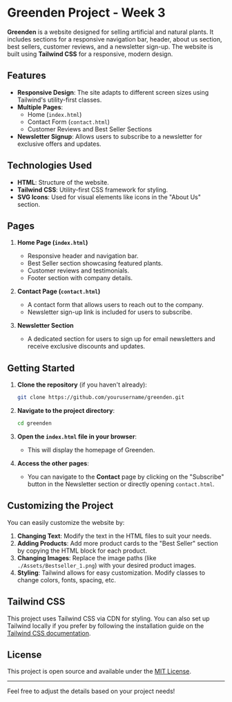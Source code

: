 # Greenden Project - Week 3

**Greenden** is a website designed for selling artificial and natural plants. It includes sections for a responsive navigation bar, header, about us section, best sellers, customer reviews, and a newsletter sign-up. The website is built using **Tailwind CSS** for a responsive, modern design.

## Features

- **Responsive Design**: The site adapts to different screen sizes using Tailwind's utility-first classes.
- **Multiple Pages**: 
  - Home (`index.html`)
  - Contact Form (`contact.html`)
  - Customer Reviews and Best Seller Sections
- **Newsletter Signup**: Allows users to subscribe to a newsletter for exclusive offers and updates.

## Technologies Used

- **HTML**: Structure of the website.
- **Tailwind CSS**: Utility-first CSS framework for styling.
- **SVG Icons**: Used for visual elements like icons in the "About Us" section.

## Pages

1. **Home Page (`index.html`)**
   - Responsive header and navigation bar.
   - Best Seller section showcasing featured plants.
   - Customer reviews and testimonials.
   - Footer section with company details.

2. **Contact Page (`contact.html`)**
   - A contact form that allows users to reach out to the company.
   - Newsletter sign-up link is included for users to subscribe.

3. **Newsletter Section**
   - A dedicated section for users to sign up for email newsletters and receive exclusive discounts and updates.

## Getting Started

1. **Clone the repository** (if you haven't already):
   ```bash
   git clone https://github.com/yourusername/greenden.git
   ```

2. **Navigate to the project directory**:
   ```bash
   cd greenden
   ```

3. **Open the `index.html` file in your browser**:
   - This will display the homepage of Greenden.

4. **Access the other pages**:
   - You can navigate to the **Contact** page by clicking on the "Subscribe" button in the Newsletter section or directly opening `contact.html`.

## Customizing the Project

You can easily customize the website by:

1. **Changing Text**: Modify the text in the HTML files to suit your needs.
2. **Adding Products**: Add more product cards to the "Best Seller" section by copying the HTML block for each product.
3. **Changing Images**: Replace the image paths (like `./Assets/Bestseller_1.png`) with your desired product images.
4. **Styling**: Tailwind allows for easy customization. Modify classes to change colors, fonts, spacing, etc.

## Tailwind CSS

This project uses Tailwind CSS via CDN for styling. You can also set up Tailwind locally if you prefer by following the installation guide on the [Tailwind CSS documentation](https://tailwindcss.com/docs/installation).

## License

This project is open source and available under the [MIT License](LICENSE).

---

Feel free to adjust the details based on your project needs!
